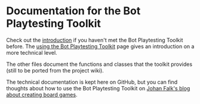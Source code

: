 # Documentation for the Bot Playtesting Toolkit

Check out the [introduction](01-introduction.md) if you haven't met the Bot Playtesting Toolkit before. The [using the Bot Playtesting Toolkit](02-using-the-toolkit.md) page gives an introduction on a more technical level.

The other files document the functions and classes that the toolkit provides (still to be ported from the project wiki).

The technical documentation is kept here on GitHub, but you can find thoughts about how to use the Bot Playtesting Toolkit on [Johan Falk's blog about creating board games](https://creatingboardgames.wordpress.com/category/bot-playtesting-toolkit/).

